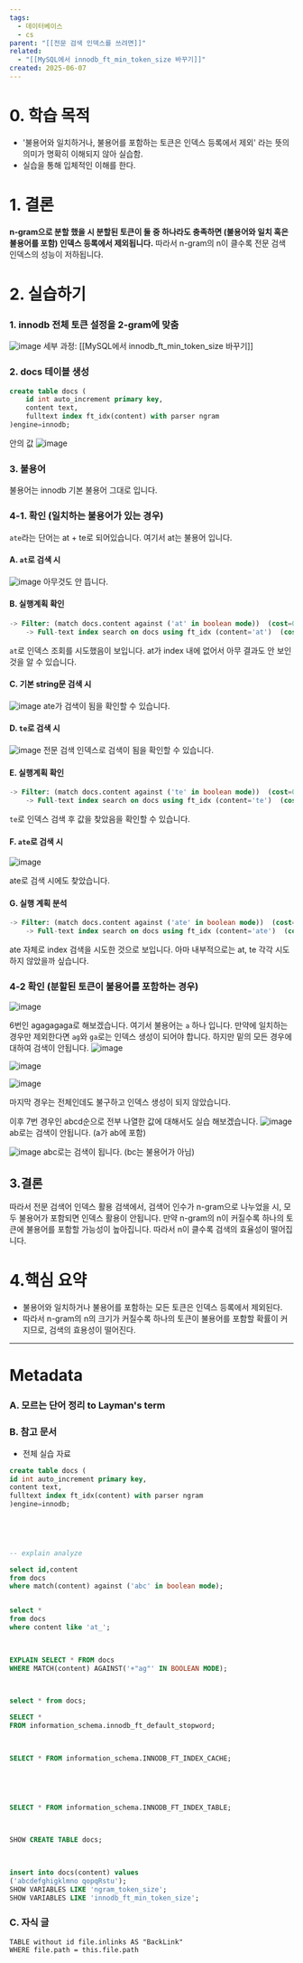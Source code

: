 ```yaml
---
tags:
  - 데이터베이스
  - cs
parent: "[[전문 검색 인덱스를 쓰려면]]"
related:
  - "[[MySQL에서 innodb_ft_min_token_size 바꾸기]]"
created: 2025-06-07
---
```


# 0. 학습 목적
- '불용어와 일치하거나, 불용어를 포함하는 토큰은 인덱스 등록에서 제외' 라는 뜻의 의미가 명확히 이해되지 않아 실습함.
- 실습을 통해 입체적인 이해를 한다.

# 1. 결론
**n-gram으로 분할 했을 시 분할된 토큰이 둘 중 하나라도 충족하면 (불용어와 일치 혹은 불용어를 포함) 인덱스 등록에서 제외됩니다.**
따라서 n-gram의 n이 클수록 전문 검색 인덱스의 성능이 저하됩니다. 

# 2. 실습하기
### 1. innodb 전체 토큰 설정을 2-gram에 맞춤
![image](https://github.com/user-attachments/assets/7e3542b4-5960-425f-810d-4f673352d83a)
세부 과정: [[MySQL에서 innodb_ft_min_token_size 바꾸기]]

### 2. docs 테이블 생성
```sql
create table docs (
	id int auto_increment primary key,
	content text,
	fulltext index ft_idx(content) with parser ngram
)engine=innodb;
```

안의 값
![image](https://github.com/user-attachments/assets/43ccf966-4068-437e-886e-5a283e2a930a)

### 3. 불용어
불용어는 innodb 기본 불용어 그대로 입니다.

### 4-1. 확인 (일치하는 불용어가 있는 경우)
`ate`라는 단어는 at + te로 되어있습니다.
여기서 at는 불용어 입니다.

#### A. `at`로 검색 시
![image](https://github.com/user-attachments/assets/4e2e6bd2-3751-48c5-952a-788da1cb13af)
아무것도 안 뜹니다. 

#### B. 실행계획 확인
```sql
-> Filter: (match docs.content against ('at' in boolean mode))  (cost=0.35 rows=1) (actual time=0.0038..0.0038 rows=0 loops=1)
    -> Full-text index search on docs using ft_idx (content='at')  (cost=0.35 rows=1) (actual time=0.0031..0.0031 rows=0 loops=1)
```
`at`로 인덱스 조회를 시도했음이 보입니다. at가 index 내에 없어서 아무 결과도 안 보인 것을 알 수 있습니다.

#### C. 기본 string문 검색 시 
![image](https://github.com/user-attachments/assets/cb7e9cdf-05a4-4243-9a27-a28932fee22a)
ate가 검색이 됨을 확인할 수 있습니다.

#### D. `te`로 검색 시
![image](https://github.com/user-attachments/assets/0aa2fd15-22d6-4dc7-855f-35d2de67b74b)
전문 검색 인덱스로 검색이 됨을 확인할 수 있습니다.

#### E. 실행계획 확인
```sql
-> Filter: (match docs.content against ('te' in boolean mode))  (cost=0.35 rows=1) (actual time=0.0131..0.0137 rows=1 loops=1)
    -> Full-text index search on docs using ft_idx (content='te')  (cost=0.35 rows=1) (actual time=0.0119..0.0123 rows=1 loops=1)
```
`te`로 인덱스 검색 후 값을 찾았음을 확인할 수 있습니다.

#### F. `ate`로 검색 시 
![image](https://github.com/user-attachments/assets/78917567-f9d4-43fe-9f61-9818ef92b5da)

ate로 검색 시에도 찾았습니다.

#### G. 실행 계획 분석
```sql
-> Filter: (match docs.content against ('ate' in boolean mode))  (cost=0.35 rows=1) (actual time=0.013..0.0133 rows=1 loops=1)
    -> Full-text index search on docs using ft_idx (content='ate')  (cost=0.35 rows=1) (actual time=0.0115..0.0117 rows=1 loops=1)
```
ate 자체로 index 검색을 시도한 것으로 보입니다. 아마 내부적으로는 at, te 각각 시도하지 않았을까 싶습니다.
 
### 4-2 확인 (분할된 토큰이 불용어를 포함하는 경우) 
 
![image](https://github.com/user-attachments/assets/c6415796-ed2e-41e5-a65f-dfc31bf02500)

6번인 agagagaga로 해보겠습니다. 
여기서 불용어는 `a` 하나 입니다. 만약에 일치하는 경우만 제외한다면 `ag`와 `ga`로는 인덱스 생성이 되어야 합니다.
하지만 밑의 모든 경우에 대하여 검색이 안됩니다.
![image](https://github.com/user-attachments/assets/cee1e83c-20ad-4a90-980e-92adbe634418)

![image](https://github.com/user-attachments/assets/d04a0ee1-0240-4fc8-9039-31d1dbe928e9)

![image](https://github.com/user-attachments/assets/9a46464e-0345-45a1-be6f-b36b3c398ee4)

마지막 경우는 전체인데도 불구하고 인덱스 생성이 되지 않았습니다. 

이후 7번 경우인 abcd순으로 전부 나열한 값에 대해서도 실습 해보겠습니다.
![image](https://github.com/user-attachments/assets/17f8fe8c-fdca-43fa-a7d8-0653d2f0d423)
ab로는 검색이 안됩니다. (a가 ab에 포함)

![image](https://github.com/user-attachments/assets/b07004db-a6fd-40fe-8bed-dc3c0e018ac6)
abc로는 검색이 됩니다. (bc는 불용어가 아님) 

## 3.결론
따라서 전문 검색어 인덱스 활용 검색에서, 검색어 인수가 n-gram으로 나누었을 시, 모두 불용어가 포함되면 인덱스 활용이 안됩니다. 만약 n-gram의 n이 커질수록 하나의 토큰에 불용어를 포함할 가능성이 높아집니다. 따라서 n이 클수록 검색의 효율성이 떨어집니다.

# 4.핵심 요약
- 불용어와 일치하거나 불용어를 포함하는 모든 토큰은 인덱스 등록에서 제외된다. 
- 따라서 n-gram의 n의 크기가 커질수록 하나의 토큰이 불용어를 포함할 확률이 커지므로, 검색의 효용성이 떨어진다.

---

# Metadata

### A. 모르는 단어 정리 to Layman's term

###  B. 참고 문서
- 전체 실습 자료
```sql
create table docs (
id int auto_increment primary key,
content text,
fulltext index ft_idx(content) with parser ngram
)engine=innodb;

  

  

-- explain analyze

select id,content
from docs
where match(content) against ('abc' in boolean mode);


select *
from docs
where content like 'at_';

  

EXPLAIN SELECT * FROM docs
WHERE MATCH(content) AGAINST('+"ag"' IN BOOLEAN MODE);

  

select * from docs;

SELECT *
FROM information_schema.innodb_ft_default_stopword;

  

SELECT * FROM information_schema.INNODB_FT_INDEX_CACHE;

  

  

SELECT * FROM information_schema.INNODB_FT_INDEX_TABLE;

  

SHOW CREATE TABLE docs;

  

insert into docs(content) values
('abcdefghigklmno qopqRstu');
SHOW VARIABLES LIKE 'ngram_token_size';
SHOW VARIABLES LIKE 'innodb_ft_min_token_size';
```

### C. 자식 글

```dataview
TABLE without id file.inlinks AS "BackLink"
WHERE file.path = this.file.path
```
